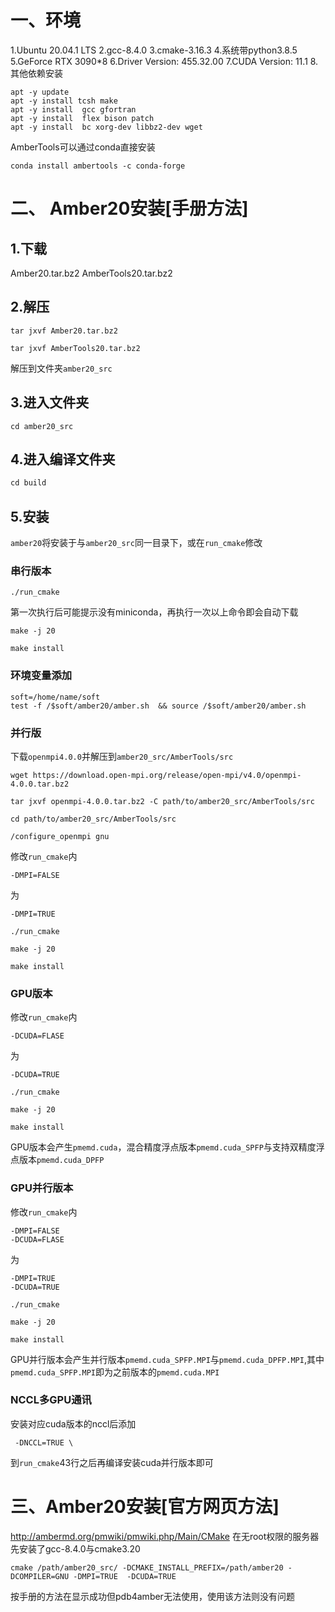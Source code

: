 # 一、环境
1.Ubuntu 20.04.1 LTS
2.gcc-8.4.0
3.cmake-3.16.3
4.系统带python3.8.5
5.GeForce RTX 3090*8
6.Driver Version: 455.32.00
7.CUDA Version: 11.1
8.其他依赖安装

```
apt -y update
apt -y install tcsh make
apt -y install  gcc gfortran 
apt -y install  flex bison patch 
apt -y install  bc xorg-dev libbz2-dev wget
```


AmberTools可以通过conda直接安装

```
conda install ambertools -c conda-forge
```

# 二、 Amber20安装[手册方法]
## 1.下载
Amber20.tar.bz2
AmberTools20.tar.bz2
## 2.解压

```
tar jxvf Amber20.tar.bz2
```
```
tar jxvf AmberTools20.tar.bz2
```
解压到文件夹`amber20_src`
## 3.进入文件夹

```
cd amber20_src
```

## 4.进入编译文件夹

```r
cd build
```
## 5.安装
`amber20`将安装于与`amber20_src`同一目录下，或在`run_cmake`修改
###  串行版本
```
./run_cmake
```
第一次执行后可能提示没有miniconda，再执行一次以上命令即会自动下载

```
make -j 20
```
```
make install
```
### 环境变量添加
```
soft=/home/name/soft
test -f /$soft/amber20/amber.sh  && source /$soft/amber20/amber.sh
```
### 并行版
下载`openmpi4.0.0`并解压到`amber20_src/AmberTools/src`

```
wget https://download.open-mpi.org/release/open-mpi/v4.0/openmpi-4.0.0.tar.bz2
```

```
tar jxvf openmpi-4.0.0.tar.bz2 -C path/to/amber20_src/AmberTools/src
```

```
cd path/to/amber20_src/AmberTools/src
```

```
/configure_openmpi gnu
```

修改`run_cmake`内

```
-DMPI=FALSE
```
为

```
-DMPI=TRUE
```
```
./run_cmake
```

```
make -j 20
```

```
make install
```
### GPU版本

修改`run_cmake`内

```
-DCUDA=FLASE
```
为

```
-DCUDA=TRUE
```
```
./run_cmake
```
```
make -j 20
```
```
make install
```
GPU版本会产生`pmemd.cuda`，混合精度浮点版本`pmemd.cuda_SPFP`与支持双精度浮点版本`pmemd.cuda_DPFP`
### GPU并行版本
修改`run_cmake`内

```
-DMPI=FALSE
-DCUDA=FLASE
```
为

```
-DMPI=TRUE
-DCUDA=TRUE
```
```
./run_cmake
```
```
make -j 20
```
```
make install
```
GPU并行版本会产生并行版本`pmemd.cuda_SPFP.MPI`与`pmemd.cuda_DPFP.MPI`,其中`pmemd.cuda_SPFP.MPI`即为之前版本的`pmemd.cuda.MPI`
###  NCCL多GPU通讯
安装对应cuda版本的nccl后添加

```
 -DNCCL=TRUE \
```

 到`run_cmake`43行之后再编译安装cuda并行版本即可
#  三、Amber20安装[官方网页方法]
http://ambermd.org/pmwiki/pmwiki.php/Main/CMake
在无root权限的服务器先安装了gcc-8.4.0与cmake3.20
```
cmake /path/amber20_src/ -DCMAKE_INSTALL_PREFIX=/path/amber20 -DCOMPILER=GNU -DMPI=TRUE  -DCUDA=TRUE
```
按手册的方法在显示成功但pdb4amber无法使用，使用该方法则没有问题
